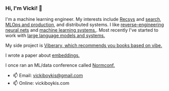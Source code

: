 ### Hi, I'm Vicki! 👋
I'm a machine learning engineer. My interests include [Recsys](https://vickiboykis.com/2021/10/28/recsys-2021-recap/) and [search](https://boringml.com/docs/recsys/minhash/), [MLOps and production](https://vickiboykis.com/2020/06/09/getting-machine-learning-to-production/), and distributed systems. I like [reverse-engineering neural nets](https://gist.github.com/veekaybee/6f8885e9906aa9c5408ebe5c7e870698) and [machine learning systems.](https://vicki.substack.com/p/what-we-talk-about-when-we-talk-about). Most recently I've started to work with [large language models and systems.](https://vickiboykis.com/2024/01/15/whats-new-with-ml-in-production/)  

My side project is [Viberary, which recommends you books based on vibe.](https://vickiboykis.com/2022/12/05/the-cloudy-layers-of-modern-day-programming/)

I wrote a paper about [embeddings.](https://vickiboykis.com/what_are_embeddings/) 

I once ran an ML/data conference called [Normconf.](https://normconf.com/)

- 📫 Email:  vickiboykis@gmail.com
- 📫 Online: vickiboykis.com
